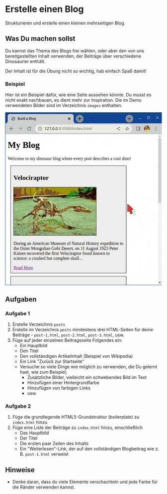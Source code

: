 # Erstelle einen Blog

Strukturieren und erstelle einen kleinen mehrseitigen Blog.

## Was Du machen sollst

Du kannst das Thema des Blogs frei wählen, oder aber den von uns bereitgestellten Inhalt verwenden, der Beiträge über verschiedene Dinosaurier enthält.

Der Inhalt ist für die Übung nicht so wichtig, hab einfach Spaß damit!

### Beispiel

Hier ist ein Beispiel dafür, wie eine Seite aussehen könnte. Du musst es nicht exakt nachbauen, es dient mehr zur Inspiration. Die im Demo verwendeten Bilder sind im Verzeichnis `images` enthalten.

![Beispielanimation, wie die Seite aussehen könnte](demo.gif)

## Aufgaben

### Aufgabe 1

1. Erstelle Verzeichnis `posts`
2. Erstelle im Verzeichnis `posts` mindestens drei HTML-Seiten für deine Beiträge - `post-1.html`, `post-2.html`, `post-3.html`, usw.
3. Füge auf jeder einzelnen Beitragsseite Folgendes ein:
    - Ein Hauptbild
    - Den Titel
    - Den vollständigen Artikelinhalt (Beispiel von Wikipedia)
    - Ein Link "Zurück zur Startseite"
    - Versuche so viele Dinge wie möglich zu verwenden, die Du gelernt hast, wie zum Beispiel;
        - Zusätzliche Bilder, vielleicht ein schwebendes Bild im Text
        - Hinzufügen einer Hintergrundfarbe
        - Hinzufügen von farbigen Links
        - usw.

### Aufgabe 2

1. Füge die grundlegende HTML5-Grundstruktur (boilerplate) zu `index.html` hinzu
2. Füge eine Liste der Beiträge zu `index.html` hinzu, einschließlich
    - Das Hauptbild
    - Der Titel
    - Die ersten paar Zeilen des Inhalts
    - Ein "Weiterlesen"-Link, der auf den vollständigen Blogbeitrag wie z. B. `post-1.html` verweist

## Hinweise

- Denke daran, dass du viele Elemente verschachteln und jede Farbe für die Ränder verwenden kannst.
